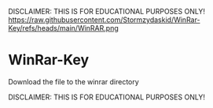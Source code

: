 DISCLAIMER: THIS IS FOR EDUCATIONAL PURPOSES ONLY!
https://raw.githubusercontent.com/Stormzydaskid/WinRar-Key/refs/heads/main/WinRAR.png
# WinRar-Key
Download the file to the winrar directory 

DISCLAIMER: THIS IS FOR EDUCATIONAL PURPOSES ONLY!
